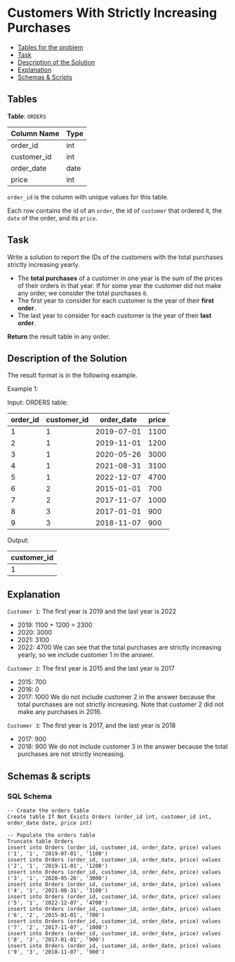 # Customers With Strictly Increasing Purchases

- [Tables for the problem](#tables)
- [Task](#task)
- [Description of the Solution](#description-of-the-solution)
- [Explanation](#explanation)
- [Schemas & Scripts](#schemas--scripts)

## Tables 

**Table**: `ORDERS`

| Column Name | Type |
|-------------|------|
| order_id    | int  |
| customer_id | int  |
| order_date  | date |
| price       | int  |

`order_id` is the column with unique values for this table.

Each row contains the id of an `order`, the id of `customer` that ordered it, the `date` of the order, and its `price`.

## Task

Write a solution to report the IDs of the customers with the total purchases strictly increasing yearly.
- The **total purchases** of a customer in one year is the sum of the prices of their orders in that year.
If for some year the customer did not make any order, we consider the total purchases `0`.
- The first year to consider for each customer is the year of their **first order**.
- The last year to consider for each customer is the year of their **last order**.

**Return** the result table in any order.

## Description of the Solution ##

The result format is in the following example.

Example 1:

Input: 
ORDERS table:

| order_id | customer_id | order_date | price |
|----------|-------------|------------|-------|
| 1        | 1           | 2019-07-01 | 1100  |
| 2        | 1           | 2019-11-01 | 1200  |
| 3        | 1           | 2020-05-26 | 3000  |
| 4        | 1           | 2021-08-31 | 3100  |
| 5        | 1           | 2022-12-07 | 4700  |
| 6        | 2           | 2015-01-01 | 700   |
| 7        | 2           | 2017-11-07 | 1000  |
| 8        | 3           | 2017-01-01 | 900   |
| 9        | 3           | 2018-11-07 | 900   |

Output: 

| customer_id |
|-------------|
| 1           |

## Explanation ##

`Customer 1`: The first year is 2019 and the last year is 2022
  - 2019: 1100 + 1200 = 2300
  - 2020: 3000
  - 2021: 3100
  - 2022: 4700
We can see that the total purchases are strictly increasing yearly, so we include customer 1 in the answer.

`Customer 2`: The first year is 2015 and the last year is 2017
  - 2015: 700
  - 2016: 0
  - 2017: 1000
 We do not include customer 2 in the answer because the total purchases are not strictly increasing. Note that customer 2 did not make any purchases in 2016.

`Customer 3`: The first year is 2017, and the last year is 2018
  - 2017: 900
  - 2018: 900
 We do not include customer 3 in the answer because the total purchases are not strictly increasing.

## Schemas & scripts

### SQL Schema

```genericsql
-- Create the orders table
Create table If Not Exists Orders (order_id int, customer_id int, order_date date, price int)

-- Populate the orders table    
Truncate table Orders
insert into Orders (order_id, customer_id, order_date, price) values ('1', '1', '2019-07-01', '1100')
insert into Orders (order_id, customer_id, order_date, price) values ('2', '1', '2019-11-01', '1200')
insert into Orders (order_id, customer_id, order_date, price) values ('3', '1', '2020-05-26', '3000')
insert into Orders (order_id, customer_id, order_date, price) values ('4', '1', '2021-08-31', '3100')
insert into Orders (order_id, customer_id, order_date, price) values ('5', '1', '2022-12-07', '4700')
insert into Orders (order_id, customer_id, order_date, price) values ('6', '2', '2015-01-01', '700')
insert into Orders (order_id, customer_id, order_date, price) values ('7', '2', '2017-11-07', '1000')
insert into Orders (order_id, customer_id, order_date, price) values ('8', '3', '2017-01-01', '900')
insert into Orders (order_id, customer_id, order_date, price) values ('9', '3', '2018-11-07', '900')
```
